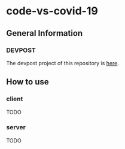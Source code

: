 # code-vs-covid-19

## General Information

### DEVPOST
The devpost project of this repository is [here](https://devpost.com/software/keepdistance).

## How to use

### client

TODO

### server

TODO
